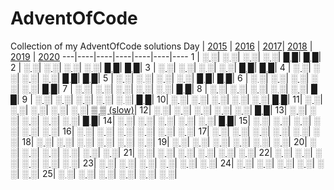 # AdventOfCode
Collection of my AdventOfCode solutions
Day | [2015](aoc_2015) | [2016](aoc_2016) | [2017](aoc_2017)| [2018](aoc_2018) | [2019](aoc_2019) | [2020](aoc_2020)
---|----|----|----|----|----|----
 1 | [░ ░](aoc_2015/code/day01.py)| [░ ░](aoc_2016/code/day01.py)| [░ ░](aoc_2017/code/day01.py)| [░ ░](aoc_2018/code/day01.py)| [█ █](aoc_2019/code/day01.py)| [█ █](aoc_2020/code/day01.py)|
 2 | [░ ░](aoc_2015/code/day02.py)| [░ ░](aoc_2016/code/day02.py)| [░ ░](aoc_2017/code/day02.py)| [░ ░](aoc_2018/code/day02.py)| [█ █](aoc_2019/code/day02.py)| [█ █](aoc_2020/code/day02.py)|
 3 | [░ ░](aoc_2015/code/day03.py)| [░ ░](aoc_2016/code/day03.py)| [░ ░](aoc_2017/code/day03.py)| [░ ░](aoc_2018/code/day03.py)| [█ █](aoc_2019/code/day03.py)| [█ █](aoc_2020/code/day03.py)|
 4 | [░ ░](aoc_2015/code/day04.py)| [░ ░](aoc_2016/code/day04.py)| [░ ░](aoc_2017/code/day04.py)| [░ ░](aoc_2018/code/day04.py)| [█ █](aoc_2019/code/day04.py)| [█ █](aoc_2020/code/day04.py)|
 5 | [░ ░](aoc_2015/code/day05.py)| [░ ░](aoc_2016/code/day05.py)| [░ ░](aoc_2017/code/day05.py)| [░ ░](aoc_2018/code/day05.py)| [█ █](aoc_2019/code/day05.py)| [█ █](aoc_2020/code/day05.py)|
 6 | [░ ░](aoc_2015/code/day06.py)| [░ ░](aoc_2016/code/day06.py)| [░ ░](aoc_2017/code/day06.py)| [░ ░](aoc_2018/code/day06.py)| [░ ░](aoc_2019/code/day06.py)| [█ █](aoc_2020/code/day06.py)|
 7 | [░ ░](aoc_2015/code/day07.py)| [░ ░](aoc_2016/code/day07.py)| [░ ░](aoc_2017/code/day07.py)| [░ ░](aoc_2018/code/day07.py)| [░ ░](aoc_2019/code/day07.py)| [█ █](aoc_2020/code/day07.py)|
 8 | [░ ░](aoc_2015/code/day08.py)| [░ ░](aoc_2016/code/day08.py)| [░ ░](aoc_2017/code/day08.py)| [░ ░](aoc_2018/code/day08.py)| [░ ░](aoc_2019/code/day08.py)| [█ █](aoc_2020/code/day08.py)|
 9 | [░ ░](aoc_2015/code/day09.py)| [░ ░](aoc_2016/code/day09.py)| [░ ░](aoc_2017/code/day09.py)| [░ ░](aoc_2018/code/day09.py)| [░ ░](aoc_2019/code/day09.py)| [█ █](aoc_2020/code/day09.py)|
 10| [░ ░](aoc_2015/code/day10.py)| [░ ░](aoc_2016/code/day10.py)| [░ ░](aoc_2017/code/day10.py)| [░ ░](aoc_2018/code/day10.py)| [░ ░](aoc_2019/code/day10.py)| [█ █](aoc_2020/code/day10.py)|
 11| [░ ░](aoc_2015/code/day11.py)| [░ ░](aoc_2016/code/day11.py)| [░ ░](aoc_2017/code/day11.py)| [░ ░](aoc_2018/code/day11.py)| [░ ░](aoc_2019/code/day11.py)| [▒ ▒ (slow)](aoc_2020/code/day11.py)|
 12| [░ ░](aoc_2015/code/day12.py)| [░ ░](aoc_2016/code/day12.py)| [░ ░](aoc_2017/code/day12.py)| [░ ░](aoc_2018/code/day12.py)| [░ ░](aoc_2019/code/day12.py)| [█ █](aoc_2020/code/day12.py)|
 13| [░ ░](aoc_2015/code/day13.py)| [░ ░](aoc_2016/code/day13.py)| [░ ░](aoc_2017/code/day13.py)| [░ ░](aoc_2018/code/day13.py)| [░ ░](aoc_2019/code/day13.py)| [█ █](aoc_2020/code/day13.py)|
 14| [░ ░](aoc_2015/code/day14.py)| [░ ░](aoc_2016/code/day14.py)| [░ ░](aoc_2017/code/day14.py)| [░ ░](aoc_2018/code/day14.py)| [░ ░](aoc_2019/code/day14.py)| [█ █](aoc_2020/code/day14.py)|
 15| [░ ░](aoc_2015/code/day15.py)| [░ ░](aoc_2016/code/day15.py)| [░ ░](aoc_2017/code/day15.py)| [░ ░](aoc_2018/code/day15.py)| [░ ░](aoc_2019/code/day15.py)| [░ ░](aoc_2020/code/day15.py)|
 16| [░ ░](aoc_2015/code/day16.py)| [░ ░](aoc_2016/code/day16.py)| [░ ░](aoc_2017/code/day16.py)| [░ ░](aoc_2018/code/day16.py)| [░ ░](aoc_2019/code/day16.py)| [░ ░](aoc_2020/code/day16.py)|
 17| [░ ░](aoc_2015/code/day17.py)| [░ ░](aoc_2016/code/day17.py)| [░ ░](aoc_2017/code/day17.py)| [░ ░](aoc_2018/code/day17.py)| [░ ░](aoc_2019/code/day17.py)| [░ ░](aoc_2020/code/day17.py)|
 18| [░ ░](aoc_2015/code/day18.py)| [░ ░](aoc_2016/code/day18.py)| [░ ░](aoc_2017/code/day18.py)| [░ ░](aoc_2018/code/day18.py)| [░ ░](aoc_2019/code/day18.py)| [░ ░](aoc_2020/code/day18.py)|
 19| [░ ░](aoc_2015/code/day19.py)| [░ ░](aoc_2016/code/day19.py)| [░ ░](aoc_2017/code/day19.py)| [░ ░](aoc_2018/code/day19.py)| [░ ░](aoc_2019/code/day19.py)| [░ ░](aoc_2020/code/day19.py)|
 20| [░ ░](aoc_2015/code/day20.py)| [░ ░](aoc_2016/code/day20.py)| [░ ░](aoc_2017/code/day20.py)| [░ ░](aoc_2018/code/day20.py)| [░ ░](aoc_2019/code/day20.py)| [░ ░](aoc_2020/code/day20.py)|
 21| [░ ░](aoc_2015/code/day21.py)| [░ ░](aoc_2016/code/day21.py)| [░ ░](aoc_2017/code/day21.py)| [░ ░](aoc_2018/code/day21.py)| [░ ░](aoc_2019/code/day21.py)| [░ ░](aoc_2020/code/day21.py)|
 22| [░ ░](aoc_2015/code/day22.py)| [░ ░](aoc_2016/code/day22.py)| [░ ░](aoc_2017/code/day22.py)| [░ ░](aoc_2018/code/day22.py)| [░ ░](aoc_2019/code/day22.py)| [░ ░](aoc_2020/code/day22.py)|
 23| [░ ░](aoc_2015/code/day23.py)| [░ ░](aoc_2016/code/day23.py)| [░ ░](aoc_2017/code/day23.py)| [░ ░](aoc_2018/code/day23.py)| [░ ░](aoc_2019/code/day23.py)| [░ ░](aoc_2020/code/day23.py)|
 24| [░ ░](aoc_2015/code/day24.py)| [░ ░](aoc_2016/code/day24.py)| [░ ░](aoc_2017/code/day24.py)| [░ ░](aoc_2018/code/day24.py)| [░ ░](aoc_2019/code/day24.py)| [░ ░](aoc_2020/code/day24.py)|
 25| [░ ░](aoc_2015/code/day25.py)| [░ ░](aoc_2016/code/day25.py)| [░ ░](aoc_2017/code/day25.py)| [░ ░](aoc_2018/code/day25.py)| [░ ░](aoc_2019/code/day25.py)| [░ ░](aoc_2020/code/day25.py)|
